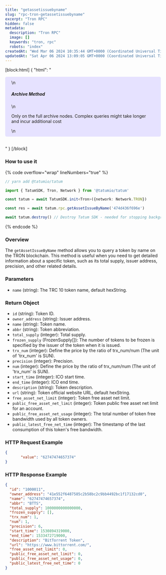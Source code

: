 ```yaml
---
title: "getassetissuebyname"
slug: "rpc-tron-getassetissuebyname"
excerpt: "Tron RPC"
hidden: false
metadata: 
  description: "Tron RPC"
  image: []
  keywords: "tron, rpc"
  robots: "index"
createdAt: "Wed Mar 06 2024 10:35:44 GMT+0000 (Coordinated Universal Time)"
updatedAt: "Sat Apr 06 2024 13:09:05 GMT+0000 (Coordinated Universal Time)"
---
```

[block:html]
{
  "html": "<div style="padding: 10px 20px; border-radius: 5px; background-color: #e6e2ff; margin: 0 0 30px 0;">\n  <h5>Archive Method</h5>\n  <p>Only on the full archive nodes. Complex queries might take longer and incur additional cost</p>\n</div>"
}
[/block]


### How to use it

{% code overflow="wrap" lineNumbers="true" %}

```typescript
// yarn add @tatumio/tatum

import { TatumSDK, Tron, Network } from '@tatumio/tatum'

const tatum = await TatumSDK.init<Tron>({network: Network.TRON})

const res = await tatum.rpc.getAssetIssueByName('474d436f696e')

await tatum.destroy() // Destroy Tatum SDK - needed for stopping background jobs
```

{% endcode %}

### Overview

The `getAssetIssueByName` method allows you to query a token by name on the TRON blockchain. This method is useful when you need to get detailed information about a specific token, such as its total supply, issuer address, precision, and other related details.

### Parameters

- `name` (string): The TRC 10 token name, default hexString.

### Return Object

- `id` (string): Token ID.
- `owner_address` (string): Issuer address.
- `name` (string): Token name.
- `abbr` (string): Token abbreviation.
- `total_supply` (integer): Total supply.
- `frozen_supply` (FrozenSupply\[]): The number of tokens to be frozen is specified by the issuer of the token when it is issued.
- `trx_num` (integer): Define the price by the ratio of trx\_num/num (The unit of 'trx\_num' is SUN).
- `precision` (integer): Precision.
- `num` (integer): Define the price by the ratio of trx\_num/num (The unit of 'trx\_num' is SUN).
- `start_time` (integer): ICO start time.
- `end_time` (integer): ICO end time.
- `description` (string): Token description.
- `url` (string): Token official website URL, default hexString.
- `free_asset_net_limit` (integer): Token free asset net limit.
- `public_free_asset_net_limit` (integer): Token public free asset net limit for an account.
- `public_free_asset_net_usage` (integer): The total number of token free bandwidth used by all token owners.
- `public_latest_free_net_time` (integer): The timestamp of the last consumption of this token's free bandwidth.

### HTTP Request Example

```json
{
       "value": "62747474657374"
}
```

### HTTP Response Example

```json
{
  "id": "1000011",
  "owner_address": "41e552f6487585c2b58bc2c9bb4492bc1f17132cd0",
  "name": "62747474657374",
  "abbr": "BTTS",
  "total_supply": 1000000000000000,
  "frozen_supply": [],
  "trx_num": 1,
  "num": 1,
  "precision": 6,
  "start_time": 1530894319000,
  "end_time": 1533472719000,
  "description": "BitTorrent Token",
  "url": "https://www.bittorrent.com/",
  "free_asset_net_limit": 0,
  "public_free_asset_net_limit": 0,
  "public_free_asset_net_usage": 0,
  "public_latest_free_net_time": 0
}
```
